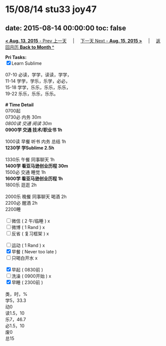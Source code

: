 # 15/08/14 stu33 joy47

date: 2015-08-14 00:00:00
toc: false
---
[**< Aug. 13, 2015** - Prev 上一天](/lifelogs/2015/08/d13.html) &nbsp; &nbsp; | &nbsp; &nbsp; [下一天 Next - **Aug. 15, 2015 >**](/lifelogs/2015/08/d15.html) &nbsp; &nbsp; |  &nbsp; &nbsp; [返回月历 **Back to Month ^**](/lifelogs/2015/08/index.html)
<br/><div><strong>Pri Tasks:</strong></div><div><input checked="true" type="checkbox"/>Learn Sublime<br/></div><div><br/></div><div>07-10 必读，学学，读读，学学，</div><div>11-14 学学，学乐，乐学，必必，</div><div>15-18 学学，乐乐，乐乐，乐乐，</div><div>19-22 乐乐，乐乐，乐乐。</div><div><br/></div><div><b># Time Detail</b></div><div>0700起</div><div>0730必 内务 30m</div><div><i>0800读 交通 阅读 30m</i></div><div><b>0900学 交通 技术/职业书 1h</b></div><div><b><br/></b></div><div>1000读 早餐 听书 内务 总结 1h</div><div><strong>1230学 学Sublime 2.5h</strong></div><div><br clear="none"/></div><div>1330乐 午餐 同事聊天 1h</div><div><b>1400学 看亚马逊创业历程 30m</b></div><div>1500必 交通 睡觉 1h</div><div><strong>1600学 </strong><b>看亚马逊创业历程 1</b><strong>h</strong></div><div>1800乐 逛逛 2h</div><div><br/></div><div>2000乐 晚餐 同事聊天 喝酒 2h</div><div>2200必 醒酒 2h</div><div>2200睡</div><div><br/></div><div><input type="checkbox"/>微信 ( 2 午/临睡 ) x</div><div><input type="checkbox"/>微博 ( 1 Rand ) x</div><div><input type="checkbox"/>反省 ( 复习框架 ) x</div><div><br/></div><div><div><input type="checkbox"/>运动 ( 1 Rand ) x</div><div><input checked="true" type="checkbox"/>早餐 ( Never too late ) </div></div><div><input type="checkbox"/>只喝白开水 x</div><div><br/></div><div><input checked="true" type="checkbox"/>早起 ( 0830前 ) </div><div><input type="checkbox"/>洗澡 ( 0900开始 ) x<br/></div><div><input checked="true" type="checkbox"/>早睡 ( 2300前 ) </div><div><br clear="none"/></div><div>类，时，%<br clear="none"/>学5，33.3<br clear="none"/>动0<br clear="none"/>读1.5，10<br clear="none"/>乐7，46.7<br clear="none"/>必1.5，10<br clear="none"/>废0<br clear="none"/>总15</div>
